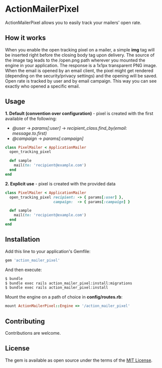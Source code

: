 # ActionMailerPixel
ActionMailerPixel allows you to easily track your mailers' open rate.

## How it works
When you enable the open tracking pixel on a mailer, a simple **img** tag will be inserted right before the closing body tag upon delivery. The source of the image tag leads to the /open.png path wherever you mounted the engine in your application. The response is a 1x1px transparent PNG image. When the email is opened by an email client, the pixel might get rendered (depending on the security/privacy settings) and the opening will be saved. Open rate is tracked by user and by email campaign. This way you can see exactly who opened a specific email.

## Usage
**1. Default (convention over configuration)** - pixel is created with the first available of the following:
- *@user* -> *params[:user]* -> *recipient_class.find_by(email: message.to.first)*
- *@campaign* -> *params[:campaign]*
```ruby
class PixelMailer < ApplicationMailer
  open_tracking_pixel

  def sample
    mail(to: 'recipient@example.com')
  end
end
```

**2. Explicit use** - pixel is created with the provided data
```ruby
class PixelMailer < ApplicationMailer
  open_tracking_pixel recipient: -> { params[:user] },
                      campaign:  -> { params[:campaign] }

  def sample
    mail(to: 'recipient@example.com')
  end
end
```

## Installation
Add this line to your application's Gemfile:

```ruby
gem 'action_mailer_pixel'
```

And then execute:
```bash
$ bundle
$ bundle exec rails action_mailer_pixel:install:migrations
$ bundle exec rails action_mailer_pixel:install
```

Mount the engine on a path of choice in **config/routes.rb**:
```ruby
mount ActionMailerPixel::Engine => '/action_mailer_pixel'
```

## Contributing
Contributions are welcome.

## License
The gem is available as open source under the terms of the [MIT License](https://opensource.org/licenses/MIT).
